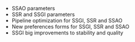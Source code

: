 - SSAO parameters
- SSR and SSGI parameters
- Pipeline optimization for SSGI, SSR and SSAO
- New preferences forms for  SSGI, SSR and SSAO
- SSGI big improvements to stability and quality